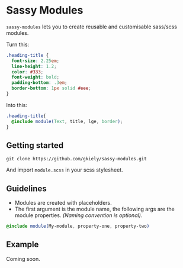 Sassy Modules
=======

`sassy-modules` lets you to create reusable and customisable sass/scss modules.

Turn this:

```scss
.heading-title {
  font-size: 2.25em;
  line-height: 1.2;
  color: #333;
  font-weight: bold;
  padding-bottom: .3em;
  border-bottom: 1px solid #eee;
}
```

Into this:
```scss
.heading-title{
  @include module(Text, title, lge, border);
}
```


Getting started
----

`git clone https://github.com/gkiely/sassy-modules.git`

And import `module.scss` in your scss stylesheet.


Guidelines
----
- Modules are created with placeholders.
- The first argument is the module name, the following args are the module properties. *(Naming convention is optional)*.
```scss
@include module(My-module, property-one, property-two)
```


Example
-----

Coming soon.
